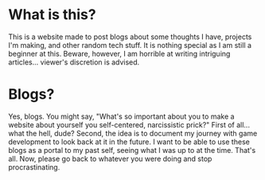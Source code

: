 # What is this?

This is a website made to post blogs about some thoughts I have, projects I'm making, and other random tech stuff.
It is nothing special as I am still a beginner at this. Beware, however, I am horrible at writing intriguing articles...
viewer's discretion is advised. 

# Blogs?

Yes, blogs. You might say, "What's so important about you to make a website about yourself you self-centered, narcissistic prick?" First of all...
what the hell, dude? Second, the idea is to document my journey with game development to look back at it in the future.
I want to be able to use these blogs as a portal to my past self, seeing what I was up to at the time. That's all. Now, please
go back to whatever you were doing and stop procrastinating. 
